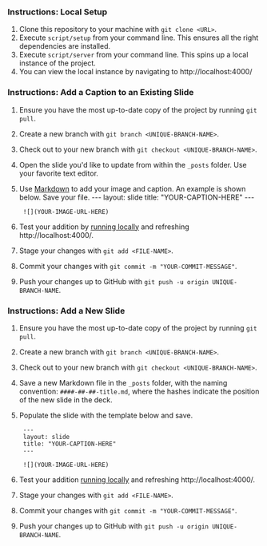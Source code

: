 ### Instructions: Local Setup

1. Clone this repository to your machine with `git clone <URL>`.
1. Execute `script/setup` from your command line. This ensures all the right dependencies are installed.
1. Execute `script/server` from your command line. This spins up a local instance of the project.
1. You can view the local instance by navigating to http://localhost:4000/

### Instructions: Add a Caption to an Existing Slide

1. Ensure you have the most up-to-date copy of the project by running `git pull`.
1. Create a new branch with `git branch <UNIQUE-BRANCH-NAME>`.
1. Check out to your new branch with `git checkout <UNIQUE-BRANCH-NAME>`.
1. Open the slide you'd like to update from within the `_posts` folder. Use your favorite text editor.
1. Use [Markdown](https://guides.github.com/features/mastering-markdown/) to add your image and caption. An example is shown below. Save your file.
        ---
        layout: slide
        title: "YOUR-CAPTION-HERE"
        ---

        ![](YOUR-IMAGE-URL-HERE)
1. Test your addition by [running locally](#instructions-local-setup) and refreshing http://localhost:4000/.
1. Stage your changes with `git add <FILE-NAME>`.
1. Commit your changes with `git commit -m "YOUR-COMMIT-MESSAGE"`.
1. Push your changes up to GitHub with `git push -u origin UNIQUE-BRANCH-NAME`.

### Instructions: Add a New Slide

1. Ensure you have the most up-to-date copy of the project by running `git pull`.
1. Create a new branch with `git branch <UNIQUE-BRANCH-NAME>`.
1. Check out to your new branch with `git checkout <UNIQUE-BRANCH-NAME>`.
1. Save a new Markdown file in the `_posts` folder, with the naming convention: `####-##-##-title.md`, where the hashes indicate the position of the new slide in the deck.
1. Populate the slide with the template below and save.

        ---
        layout: slide
        title: "YOUR-CAPTION-HERE"
        ---

        ![](YOUR-IMAGE-URL-HERE)

1. Test your addition [running locally](#instructions-local-setup) and refreshing http://localhost:4000/.
1. Stage your changes with `git add <FILE-NAME>`.
1. Commit your changes with `git commit -m "YOUR-COMMIT-MESSAGE"`.
1. Push your changes up to GitHub with `git push -u origin UNIQUE-BRANCH-NAME`.
